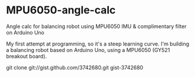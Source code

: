 MPU6050-angle-calc
==================

Angle calc for balancing robot using MPU6050 IMU &amp; complimentary filter on Arduino Uno

My first attempt at programming, so it's a steep learning curve.
I'm building a balancing robot based on Arduino Uno, using a MPU6050 (GY521 breakout board).



git clone git://gist.github.com/3742680.git gist-3742680
